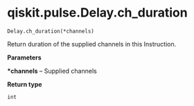 # qiskit.pulse.Delay.ch\_duration

`Delay.ch_duration(*channels)`

Return duration of the supplied channels in this Instruction.

**Parameters**

**\*channels** – Supplied channels

**Return type**

`int`
